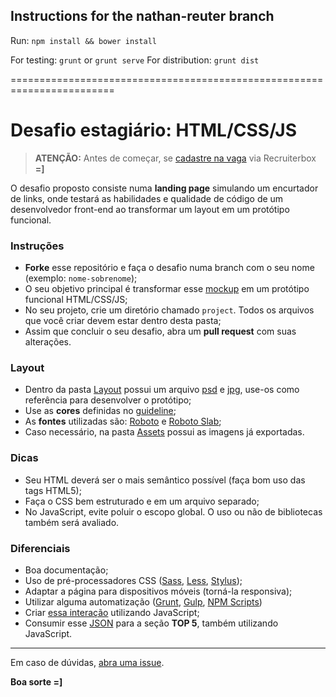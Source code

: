 ## Instructions for the nathan-reuter branch

Run: `npm install && bower install`

For testing: `grunt` or `grunt serve`
For distribution: `grunt dist` 

========================================================================
# Desafio estagiário: HTML/CSS/JS

> **ATENÇÃO:** Antes de começar, se [cadastre na vaga](https://chaordic.recruiterbox.com/jobs/fk0hzkv/) via Recruiterbox **=]**

O desafio proposto consiste numa **landing page** simulando um encurtador de links, onde testará as habilidades e qualidade de código de um desenvolvedor front-end ao transformar um layout em um protótipo funcional. 

### Instruções

- **Forke** esse repositório e faça o desafio numa branch com o seu nome (exemplo: `nome-sobrenome`);
- O seu objetivo principal é transformar esse [mockup](./Layout/Preview.jpg) em um protótipo funcional HTML/CSS/JS;
- No seu projeto, crie um diretório chamado `project`. Todos os arquivos que você criar devem estar dentro desta pasta;
- Assim que concluir o seu desafio, abra um **pull request** com suas alterações.


### Layout

- Dentro da pasta [Layout](./Layout) possui um arquivo [psd](./Layout/Layout.psd) e [jpg](./Layout/Preview.jpg), use-os como referência para desenvolver o protótipo;
- Use as **cores** definidas no [guideline](./Layout/Guideline-color.jpg);
- As **fontes** utilizadas são: [Roboto](https://www.google.com/fonts/specimen/Roboto) e [Roboto Slab](https://www.google.com/fonts/specimen/Roboto+Slab);
- Caso necessário, na pasta [Assets](./Assets) possui as imagens já exportadas.

### Dicas

- Seu HTML deverá ser o mais semântico possível (faça bom uso das tags HTML5);
- Faça o CSS bem estruturado e em um arquivo separado;
- No JavaScript, evite poluir o escopo global. O uso ou não de bibliotecas também será avaliado.


### Diferenciais

- Boa documentação;
- Uso de pré-processadores CSS ([Sass](http://sass-lang.com), [Less](http://lesscss.org), [Stylus](http://stylus-lang.com));
- Adaptar a página para dispositivos móveis (torná-la responsiva);
- Utilizar alguma automatização ([Grunt](http://gruntjs.com), [Gulp](http://gulpjs.com), [NPM Scripts](https://docs.npmjs.com/misc/scripts))
- Criar [essa interação](./Layout/Shortener-interaction.gif) utilizando JavaScript;
- Consumir esse [JSON](./Assets/urls.json) para a seção **TOP 5**, também utilizando JavaScript.

---

Em caso de dúvidas, [abra uma issue](https://github.com/chaordic/frontend-intern-challenge/issues).

**Boa sorte =]**
